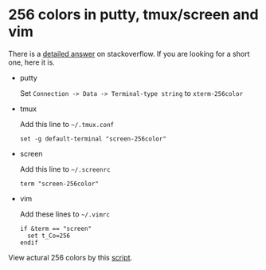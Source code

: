 # 256 colors in putty, tmux/screen and vim

There is a [detailed answer](http://stackoverflow.com/a/15378816/390643) on stackoverflow. If you are looking for a short one, here it is.

- putty

  Set `Connection -> Data -> Terminal-type string` to `xterm-256color`

- tmux

  Add this line to `~/.tmux.conf`
  ```
  set -g default-terminal "screen-256color"
  ```

- screen

  Add this line to `~/.screenrc`
  ```
  term "screen-256color"
  ```

- vim

  Add these lines to `~/.vimrc`
  ```
  if &term == "screen"
    set t_Co=256
  endif
  ```

View actural 256 colors by this [script](https://gist.github.com/limingjie/036523669f428105ca81).
